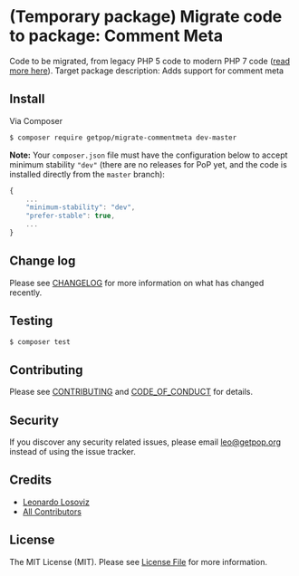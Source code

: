 # (Temporary package) Migrate code to package: Comment Meta

<!--
[![Latest Version on Packagist][ico-version]][link-packagist]
[![Software License][ico-license]](LICENSE.md)
[![Build Status][ico-travis]][link-travis]
[![Coverage Status][ico-scrutinizer]][link-scrutinizer]
[![Quality Score][ico-code-quality]][link-code-quality]
[![Total Downloads][ico-downloads]][link-downloads]
-->

Code to be migrated, from legacy PHP 5 code to modern PHP 7 code ([read more here](https://github.com/leoloso/PoP#codebase-migration)). Target package description:  Adds support for comment meta


## Install

Via Composer

``` bash
$ composer require getpop/migrate-commentmeta dev-master
```

**Note:** Your `composer.json` file must have the configuration below to accept minimum stability `"dev"` (there are no releases for PoP yet, and the code is installed directly from the `master` branch):

```javascript
{
    ...
    "minimum-stability": "dev",
    "prefer-stable": true,
    ...
}
```

<!--
## Usage

``` php
```
-->

## Change log

Please see [CHANGELOG](CHANGELOG.md) for more information on what has changed recently.

## Testing

``` bash
$ composer test
```

## Contributing

Please see [CONTRIBUTING](CONTRIBUTING.md) and [CODE_OF_CONDUCT](CODE_OF_CONDUCT.md) for details.

## Security

If you discover any security related issues, please email leo@getpop.org instead of using the issue tracker.

## Credits

- [Leonardo Losoviz][link-author]
- [All Contributors][link-contributors]

## License

The MIT License (MIT). Please see [License File](LICENSE.md) for more information.

[ico-version]: https://img.shields.io/packagist/v/getpop/commentmeta.svg?style=flat-square
[ico-license]: https://img.shields.io/badge/license-MIT-brightgreen.svg?style=flat-square
[ico-travis]: https://img.shields.io/travis/getpop/commentmeta/master.svg?style=flat-square
[ico-scrutinizer]: https://img.shields.io/scrutinizer/coverage/g/getpop/commentmeta.svg?style=flat-square
[ico-code-quality]: https://img.shields.io/scrutinizer/g/getpop/commentmeta.svg?style=flat-square
[ico-downloads]: https://img.shields.io/packagist/dt/getpop/commentmeta.svg?style=flat-square

[link-packagist]: https://packagist.org/packages/getpop/commentmeta
[link-travis]: https://travis-ci.org/getpop/commentmeta
[link-scrutinizer]: https://scrutinizer-ci.com/g/getpop/commentmeta/code-structure
[link-code-quality]: https://scrutinizer-ci.com/g/getpop/commentmeta
[link-downloads]: https://packagist.org/packages/getpop/commentmeta
[link-author]: https://github.com/leoloso
[link-contributors]: ../../contributors
